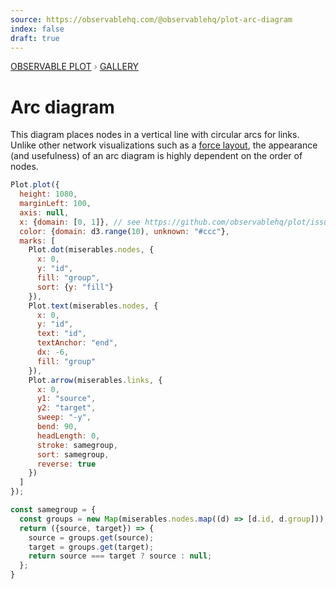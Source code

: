 ```yaml
---
source: https://observablehq.com/@observablehq/plot-arc-diagram
index: false
draft: true
---
```


<div style="color: grey; font: 13px/25.5px var(--sans-serif); text-transform: uppercase;"><h1 style="display: none;">Plot: Arc diagram</h1><a href="/plot">Observable Plot</a> › <a href="/@observablehq/plot-gallery">Gallery</a></div>

# Arc diagram

This diagram places nodes in a vertical line with circular arcs for links. Unlike other network visualizations such as a [force layout](/@d3/force-directed-graph), the appearance (and usefulness) of an arc diagram is highly dependent on the order of nodes.

```js echo
Plot.plot({
  height: 1080,
  marginLeft: 100,
  axis: null,
  x: {domain: [0, 1]}, // see https://github.com/observablehq/plot/issues/1541
  color: {domain: d3.range(10), unknown: "#ccc"},
  marks: [
    Plot.dot(miserables.nodes, {
      x: 0,
      y: "id",
      fill: "group",
      sort: {y: "fill"}
    }),
    Plot.text(miserables.nodes, {
      x: 0,
      y: "id",
      text: "id",
      textAnchor: "end",
      dx: -6,
      fill: "group"
    }),
    Plot.arrow(miserables.links, {
      x: 0,
      y1: "source",
      y2: "target",
      sweep: "-y",
      bend: 90,
      headLength: 0,
      stroke: samegroup,
      sort: samegroup,
      reverse: true
    })
  ]
});
```

```js echo
const samegroup = {
  const groups = new Map(miserables.nodes.map((d) => [d.id, d.group]));
  return ({source, target}) => {
    source = groups.get(source);
    target = groups.get(target);
    return source === target ? source : null;
  };
}
```
